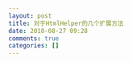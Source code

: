 ```yaml
---
layout: post
title: 对于HtmlHelper的几个扩展方法
date: 2010-08-27 09:28
comments: true
categories: []
---
```

<p>
